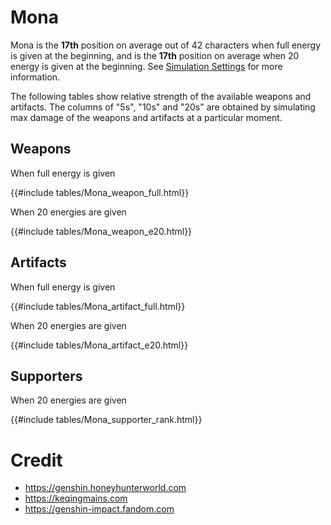 # Mona

Mona is the **17th** position on average out of 42
characters when full energy is given at the beginning, and is the
**17th** position on average when 20 energy is given at the
beginning. See [Simulation Settings](./simulation_settings.md) for more
information.

The following tables show relative strength of the available weapons and
artifacts. The columns of "5s", "10s" and "20s" are obtained by
simulating max damage of the weapons and artifacts at a particular
moment.

## Weapons

When full energy is given

{{#include tables/Mona_weapon_full.html}}

When 20 energies are given

{{#include tables/Mona_weapon_e20.html}}

## Artifacts

When full energy is given

{{#include tables/Mona_artifact_full.html}}

When 20 energies are given

{{#include tables/Mona_artifact_e20.html}}

## Supporters

When 20 energies are given

{{#include tables/Mona_supporter_rank.html}}

# Credit

- <https://genshin.honeyhunterworld.com>
- <https://keqingmains.com>
- <https://genshin-impact.fandom.com>
